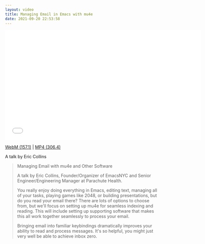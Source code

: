 ```yaml
---
layout: video
title: Managing Email in Emacs with mu4e
date: 2021-09-20 22:53:58
---
```


<iframe width="640" height="360" src="//www.youtube.com/embed/Qq6s3PwSwjo" frameborder="0" allowfullscreen></iframe>

[WebM (157.1)](https://emacsnyc-talks.s3.amazonaws.com/march-2021/managing-email-in-emacs-with-mu4e-eric-collins.webm) |
[MP4 (306.4)](https://emacsnyc-talks.s3.amazonaws.com/march-2021/managing-email-in-emacs-with-mu4e-eric-collins.mp4)

A talk by Eric Collins

> Managing Email with mu4e and Other Software
>
> A talk by Eric Collins, Founder/Organizer of EmacsNYC and Senior
> Engineer/Engineering Manager at Parachute Health.
>
> You really enjoy doing everything in Emacs, editing text, managing all
> of your tasks, playing games like 2048, or building presentations, but
> do you read your email there? There are lots of options to choose
> from, but we'll focus on setting up mu4e for seamless indexing and
> reading. This will include setting up supporting software that makes
> this all work together seamlessly to process your email.
>
> Bringing email into familiar keybindings dramatically improves your
> ability to read and process messages. It's so helpful, you might just
> very well be able to achieve inbox zero.
